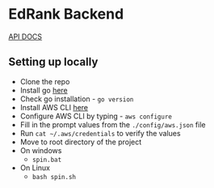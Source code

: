 # EdRank Backend


[API DOCS](https://github.com/edrank/edrank_backend/blob/master/docs/API_DOCS.md)

## Setting up locally

- Clone the repo
- Install go [here](https://go.dev/dl/)
- Check go installation - `go version`
- Install AWS CLI [here](https://docs.aws.amazon.com/cli/latest/userguide/getting-started-install.html)
- Configure AWS CLI by typing - `aws configure`
- Fill in the prompt values from the `./config/aws.json` file
- Run `cat ~/.aws/credentials` to verify the values
- Move to root directory of the project
- On windows
    - `spin.bat`
- On Linux
    - `bash spin.sh`